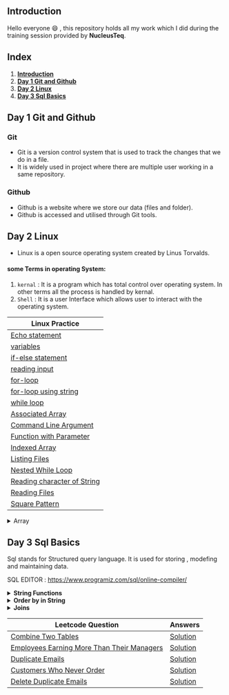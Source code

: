 ## Introduction

Hello everyone :smile: , this repository holds all my work which I did during the training session provided by **NucleusTeq**. 

## Index
1. **[Introduction](#introduction)**
1. **[Day 1 Git and Github](##Day-1-Git-and-Github)**
1. **[Day 2 Linux](##Day-2-Linux)**
1. **[Day 3 Sql Basics](#day-3-sql-basics)**
## Day 1 Git and Github
### Git
- Git is a version control system that is used to track the changes that we do in a file.
- It is widely used in project where there are multiple user working in a same repository.
### Github
- Github is a website where we store our data (files and folder).
- Github is accessed and utilised through Git tools.

## Day 2 Linux 
- Linux is a open source operating system created by Linus Torvalds. 
#### some Terms in operating System:
1. `kernal` : It is a program which has total control over operating system. In other terms all the process is handled by kernal.
1. `Shell` : It is a user Interface which allows user to interact with the operating system. 

| Linux Practice |
|----------------|
|[Echo statement](src/linux/echo_statement.sh)|
|[variables](src/linux/working_with_variable.sh)|
|[if-else statement](src/linux/if_else_statement.sh)|
|[reading input](src/linux/reading_input.sh)|
|[for-loop](src/linux/for_loop_statement.sh)|
|[for-loop using string](src/linux/for_loop_for_string.sh)|
|[while loop](src/linux/while_loop_statement.sh)|
|[Associated Array](src/linux/assoc_array.sh)|
|[Command Line Argument](src/linux/command_line_argument.sh)|
|[Function with Parameter](src/linux/function_with_parameter.sh)|
|[Indexed Array](src/linux/index_array.sh)|
|[Listing Files](src/linux/listing_files.sh)|
|[Nested While Loop](src/linux/nested_while_loop.sh)|
|[Reading character of String](src/linux/read_each_char_of_input.sh)|
|[Reading Files](src/linux/reading_file.sh)|
|[Square Pattern](src/linux/square_pattern.sh)|

<details>
<summary>Array</summary>

There are two types of array : 
Associated Array : `declare -A assoc_array`   
- Associate array work with key value pair similar to dictionary in python.   
- Accessing element : `assoc_array[key]`.
- listing keys : `${!acco_array[@]}`

Indexed Array : `declare -a index_array`  
- Index array work with index values similar to list in python.
- Accessing element : `assoc_array[index]`.

Common in both Arrays :  
- Printing all values inside the list : `array_name[@]`
- Length of the list : `${#array_name[@]}`

</details>



## Day 3 Sql Basics
Sql stands for Structured query language. It is used for storing , modefing and maintaining data.

SQL EDITOR : https://www.programiz.com/sql/online-compiler/  

<details >
<summary><b>String Functions</b></summary>

We will be using table `customer` .

Table : `Customer`
|customer_id|	first_name	|last_name|	age|	country|
|-----------|---------------|----------|-----|----|
|1|	John	|Doe	|31	|USA|
|2|	Robert	|Luna	|22	|USA|
|3|	David	|Robinson|	22	|UK|
|4|	John	|Reinhardt|	25	|UK|
|5|	Betty	|Doe	|28	|UAE|

1. CHARINDEX(character, String) : Finds the index of character in String.

Query : `SELECT first_name , CHARINDEX("o",first_name) AS character_index FROM customers;`  
`Output : `

|first_name|	character_index|
|----------|--------------------|
|John	|2|
|Robert	|2|
|David	|0|
|John	|2|
|Betty	|0|

2. CONCAT(string1 , string2,.....) : It concat two String.

Query : `SELECT first_name || " " || last_name AS Full_Name FROM customers;`  

|Full_Name|
|---------|
|John Doe|
|Robert Luna|
|David Robinson|
|John Reinhardt|
|Betty Doe|

3. LENGTH(String) : Return length of String.

Query : `SELECT LENGTH(first_name) AS length_of_name FROM customers;`   
`Output : `  

|length_of_name|
|---------------|
|4|
|6|
|5|
|4|
|5|

4. REPLACE(String, substr_you_want_to_replace, substr) : This function replaces all occurrences of a substring within a string, with a new substring.  

Query : `SELECT REPLACE(first_name, "tt", "rr") AS replaced_string FROM customers;`  
`Output : `

|replaced_string|
|---------------|
|John|
|Robert|
|David|
|John|
|Berry|

5. REVERSE(string) : Reverse the string.  

Query : `SELECT REVERSE(first_name) AS reversed FROM customers;`  
`Output : `
|reversed|
|--------|
|nhoJ|
|treboR|
|divaD|
|nhoJ|
|ytteB|
6. SUBSTRING(string , start , length) : Retrun substring of the strng.

Query : `SELECT SUBSTRING(first_name, 1,3) AS substring FROM customers;`  
`Output : `

|substring|
|---------|
|Joh|
|Rob|
|Dav|
|Joh|
|Bet|

7. LOWER(string) : convert string to lower case.

Query : `SELECT LOWER(first_name) AS lower FROM customers;`  
`Output : `

|lower|
|------|
|john|
|robert|
|david|
|john|
|betty|

8. UPPER(string) : convert string to upper case.

Query : `SELECT UPPER(first_name) AS lower FROM customers;`  
`Output : `

|upper|
|-----|
|JOHN|
|ROBERT|
|DAVID|
|JOHN|
|BETTY|

</details>

<details >
<summary><b>Order by in String</b></summary>

The table names has column name if we use order by in name column :
|name|
|----|
|C_1|
|C_2|
|C_10|
|C_3|
|C_10|
|C_20|
|C_10|

Query : `SELECT name FROM names ORDER BY name;`  
`output :`
|name|
|----|
|C_1|
|C_10|
|C_100|
|C_1000|
|C_2|
|C_20|
|C_3|

</details>
<details>
<summary><b>Joins</b></summary>

customer_id Table
|id	|
|--|
|1|
|2|
|3|
|NULL|
|5|
|1|
|16|
|14|
|12|
|3|

id_list Table
|id|name|
|----|----|	
|1|a|
|2|b|
|3|c|
|5|x|
|2|m|
|6|j|
|1|z|
|NULL|L|

INNER JOIN
Query : `SELECT * FROM customer_id AS c 
INNER JOIN id_list AS i
ON c.id = i.id;
`  
id | id |name|
|--|--|--|
|1 |1 |a|
|1 |1 |z|
|2 |2 |b|
|2 |2 |m|
|3 |3 |c|
|5 |5 |x|
|1 |1 |a|
|1 |1 |z|
|3 |3 |c|

LEFT JOIN
Query : `SELECT * FROM customer_id AS c 
LEFT JOIN id_list AS i
ON c.id = i.id;
` 
|id|id|name|
|--|--|-|
|1 |1 |a|
|1 |1 |a|
|2 |2 |b|
|3 |3 |c|
|3 |3 |c|
|5 |5 |x|
|2 |2 |m|
|1 |1 |z|
|1 |1 |z|
|NULL| NULL |NULL|
|16| NULL |NULL|
|14| NULL |NULL|
|12| NULL |NULL|

RIGHT JOIN
Query : `SELECT * FROM customer_id AS c 
RIGHT JOIN id_list AS i
ON c.id = i.id;
` 
|id|id|name|
|--|--|-|
|1| 1| a|
|1| 1| z|
|2| 2| b|
|2| 2| m|
|3| 3| c|
|5| 5| x|
|1| 1| a|
|1| 1| z|
|3| 3| c|
|NULL| 6 |j|
|NULL| NULL |L|

OUTER JOIN 

Query : `SELECT * FROM   customer_id AS c 
RIGHT JOIN id_list AS i
ON c.id = i.id
UNION
SELECT * FROM customer_id AS c 
LEFT JOIN id_list AS i
ON c.id = i.id;
`
|id|id|name|
|--|--|-|
|1 |1| a|
|1 |1| z|
|2 |2| b|
|2 |2| m|
|3 |3| c|
|5 |5| x|
|NULL| 6 j|
|NULL| NULL| L|
|NULL| NULL| NULL|
|16 |NULL| NULL|
|14 |NULL| NULL|
|12 |NULL| NULL|


Note : `In c.id = i.id Null values will not be compared as it represent absense of value.`
</details>

| Leetcode Question | Answers |
|-------------------|---------|
[Combine Two Tables](https://leetcode.com/problems/combine-two-tables/submissions/1188306822/) | [Solution](src/sql/combine_two_tables.sql)|
|[Employees Earning More Than Their Managers](https://leetcode.com/problems/employees-earning-more-than-their-managers/description/)|[Solution](src/sql/employees_earning_more_than_their_managers.sql)|
|[Duplicate Emails](https://leetcode.com/problems/duplicate-emails/description/)|[Solution](src/sql/dublicate_emails.sql)|
|[Customers Who Never Order](https://leetcode.com/problems/customers-who-never-order/description/)|[Solution](src/sql/customer_who_never_order.sql)|
|[Delete Duplicate Emails](https://leetcode.com/problems/delete-duplicate-emails/description/)|[Solution]()|